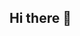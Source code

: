 ## Hi there 👋

<!--
**acin45/ACIN45** is a ✨ _special_ ✨ repository because its `README.md` (this file) appears on your GitHub profile.


